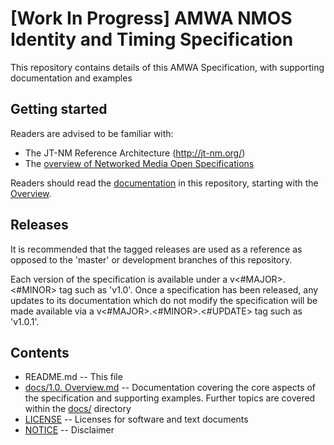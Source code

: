 # [Work In Progress] AMWA NMOS Identity and Timing Specification

This repository contains details of this AMWA Specification, with supporting documentation and examples

## Getting started

Readers are advised to be familiar with:
* The JT-NM Reference Architecture (http://jt-nm.org/)
* The [overview of Networked Media Open Specifications](https://github.com/AMWA-TV/nmos)

Readers should read the [documentation](docs/) in this repository, starting with the [Overview](docs/1.0.%20Overview.md).

## Releases

It is recommended that the tagged releases are used as a reference as opposed to the 'master' or development branches of this repository.

Each version of the specification is available under a v&lt;#MAJOR&gt;.&lt;#MINOR&gt; tag such as 'v1.0'. Once a specification has been released, any updates to its documentation which do not modify the specification will be made available via a v&lt;#MAJOR&gt;.&lt;#MINOR&gt;.&lt;#UPDATE&gt; tag such as 'v1.0.1'.

## Contents

* README.md -- This file
* [docs/1.0. Overview.md](docs/1.0.%20Overview.md) -- Documentation covering the core aspects of the specification and supporting examples. Further topics are covered within the [docs/](docs/) directory
* [LICENSE](LICENSE) -- Licenses for software and text documents
* [NOTICE](NOTICE) -- Disclaimer
